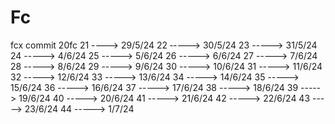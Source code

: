 # Fc
fcx commit
20fc
21  ----> 29/5/24
22  ‐----> 30/5/24
23  -----> 31/5/24
24  -----> 4/6/24
25  -----> 5/6/24
26  -----> 6/6/24
27  -----> 7/6/24
28  -----> 8/6/24
29  -----> 9/6/24
30  -----> 10/6/24
31  -----> 11/6/24
32  -----> 12/6/24
33  -----> 13/6/24
34  -----> 14/6/24
35  -----> 15/6/24
36  -----> 16/6/24
37  -----> 17/6/24
38  -----> 18/6/24
39  -----> 19/6/24
40  -----> 20/6/24
41  -----> 21/6/24
42  -----> 22/6/24
43  -----> 23/6/24
44  -----> 1/7/24